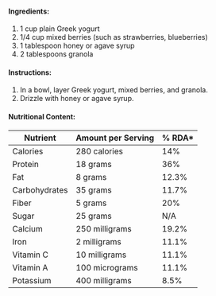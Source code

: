 #### Ingredients:

1. 1 cup plain Greek yogurt
2. 1/4 cup mixed berries (such as strawberries, blueberries)
3. 1 tablespoon honey or agave syrup
4. 2 tablespoons granola

#### Instructions:

1. In a bowl, layer Greek yogurt, mixed berries, and granola.
2. Drizzle with honey or agave syrup.

#### Nutritional Content:

|Nutrient|Amount per Serving|% RDA*|
|---|---|---|
|Calories|280 calories|14%|
|Protein|18 grams|36%|
|Fat|8 grams|12.3%|
|Carbohydrates|35 grams|11.7%|
|Fiber|5 grams|20%|
|Sugar|25 grams|N/A|
|Calcium|250 milligrams|19.2%|
|Iron|2 milligrams|11.1%|
|Vitamin C|10 milligrams|11.1%|
|Vitamin A|100 micrograms|11.1%|
|Potassium|400 milligrams|8.5%|